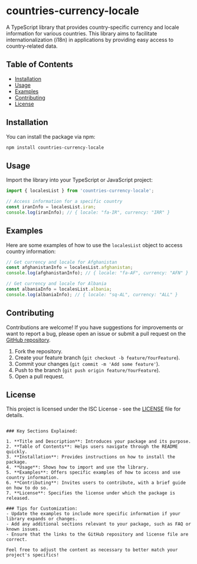 # countries-currency-locale

A TypeScript library that provides country-specific currency and locale information for various countries. This library aims to facilitate internationalization (i18n) in applications by providing easy access to country-related data.

## Table of Contents
- [Installation](#installation)
- [Usage](#usage)
- [Examples](#examples)
- [Contributing](#contributing)
- [License](#license)

## Installation

You can install the package via npm:

```bash
npm install countries-currency-locale
```

## Usage

Import the library into your TypeScript or JavaScript project:

```typescript
import { localesList } from 'countries-currency-locale';

// Access information for a specific country
const iranInfo = localesList.iran;
console.log(iranInfo); // { locale: "fa-IR", currency: "IRR" }
```

## Examples

Here are some examples of how to use the `localesList` object to access country information:

```typescript
// Get currency and locale for Afghanistan
const afghanistanInfo = localesList.afghanistan;
console.log(afghanistanInfo); // { locale: "fa-AF", currency: "AFN" }

// Get currency and locale for Albania
const albaniaInfo = localesList.albania;
console.log(albaniaInfo); // { locale: "sq-AL", currency: "ALL" }
```

## Contributing

Contributions are welcome! If you have suggestions for improvements or want to report a bug, please open an issue or submit a pull request on the [GitHub repository](https://github.com/amirrr1987/countries-currency-locale).

1. Fork the repository.
2. Create your feature branch (`git checkout -b feature/YourFeature`).
3. Commit your changes (`git commit -m 'Add some feature'`).
4. Push to the branch (`git push origin feature/YourFeature`).
5. Open a pull request.

## License

This project is licensed under the ISC License - see the [LICENSE](LICENSE) file for details.

```

### Key Sections Explained:

1. **Title and Description**: Introduces your package and its purpose.
2. **Table of Contents**: Helps users navigate through the README quickly.
3. **Installation**: Provides instructions on how to install the package.
4. **Usage**: Shows how to import and use the library.
5. **Examples**: Offers specific examples of how to access and use country information.
6. **Contributing**: Invites users to contribute, with a brief guide on how to do so.
7. **License**: Specifies the license under which the package is released.

### Tips for Customization:
- Update the examples to include more specific information if your library expands or changes.
- Add any additional sections relevant to your package, such as FAQ or known issues.
- Ensure that the links to the GitHub repository and license file are correct.

Feel free to adjust the content as necessary to better match your project's specifics!